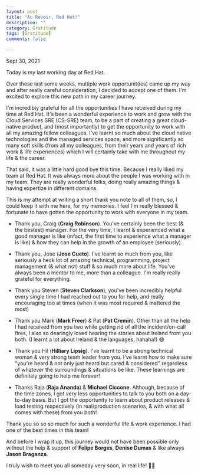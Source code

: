 ```yaml
---
layout: post
title: "Au Revoir, Red Hat!"
description: ""
category: Gratitude
tags: [Gratitude]
comments: false

---
```


Sept 30, 2021

Today is my last working day at Red Hat.

Over these last some weeks, multiple work opportunit(ies) came up my way and after really careful consideration, I decided to accept one of them. I'm excited to explore this new path in my career journey.

I'm incredibly grateful for all the opportunities I have received during my time at Red Hat. It's been a wonderful experience to work and grow with the Cloud Services SRE (CS-SRE) team, to be a part of creating a great cloud-native product, and (most importantly) to get the opportunity to work with all my amazing fellow colleagues. I've learnt so much about the cloud native technologies and the managed services space, and more significantly so many soft skills (from all my colleagues, from their years and years of rich work & life experiences) which I will certainly take with me throughout my life & the career.

That said, it was a little hard good bye this time. Because I really liked my team at Red Hat. It was always more about the people I was working with in my team. They are really wonderful folks, doing really amazing things & having expertize in different domains.

This is my attempt at writing a short thank you note to all of them, so, I could keep it with me here, for my memories. I feel I'm really blessed & fortunate to have gotten the opportunity to work with everyone in my team.

- Thank you, Craig (**Craig Robinson**). You've certainly been the best (& the bestest) manager. For the very time, I learnt & experienced what a good manager is like (infact, the first time to experience what a manager is like) & how they can help in the growth of an employee (seriously).

- Thank you, Jose (**Jose Cueto**). I've learnt so much from you, like seriously a heck lot of amazing technical, programming, project management (& what not) stuff & so much more about life. You've always been a mentor to me, more than a colleague. I'm really really grateful for everything.

- Thank you Steven (**Steven Clarkson**), you've been incredibly helpful every single time I had reached out to you for help, and really encouraging too at times (when it was most required & mattered the most)

- Thank you Mark (**Mark Freer**) & Pat (**Pat Cremin**). Other than all the help I had received from you two while getting rid of all the incident/on-call fires, I also so dearingly loved hearing the stories about Ireland from you both. (I learnt a lot about Ireland & the languages, hahaha!) 😄

- Thank you Hil (**Hilliary Lipsig**). I've learnt to be a strong technical woman & very strong team leader from you. I've learnt how to make sure "you're heard & not only just heard but cared & considered" regardless of whatever the surroundings & situations be like. These learnings are definitely going to help me forever!

- Thanks Raja (**Raja Ananda**) & **Michael Ciccone**. Although, because of the time zones, I got very less opportunities to talk to you both on a day-to-day basis. But I got the opportunity to learn about product releases & load testing respectively  (in real/production scenarios, & with what all comes with these) from you both!

Thank you so so so much for such a wonderful life & work experience. I had one of the best times in this team!

And before I wrap it up, this journey would not have been possible only without the help & support of **Felipe Borges**, **Denise Dumas** & like always **Jason Braganza**.

I truly wish to meet you all someday very soon, in real life! 🙋‍♀️
